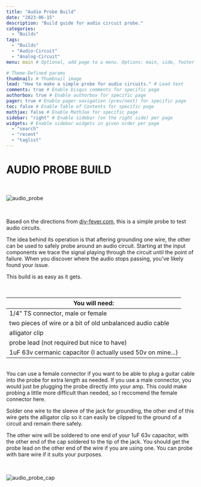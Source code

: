 ```yaml
---
title: "Audio Probe Build"
date: "2023-06-15"
description: "Build guide for audio circuit probe."
categories:
  - "Builds"
tags:
  - "Builds"
  - "Audio-Circuit"
  - "Analog-Circuit"
menu: main # Optional, add page to a menu. Options: main, side, footer

# Theme-Defined params
thumbnail: # Thumbnail image
lead: "How to make a simple probe for audio circuits." # Lead text
comments: true # Enable Disqus comments for specific page
authorbox: true # Enable authorbox for specific page
pager: true # Enable pager navigation (prev/next) for specific page
toc: false # Enable Table of Contents for specific page
mathjax: false # Enable MathJax for specific page
sidebar: "right" # Enable sidebar (on the right side) per page
widgets: # Enable sidebar widgets in given order per page
  - "search"
  - "recent"
  - "taglist"
---
```


# AUDIO PROBE BUILD

<br>

![audio_probe](./staged_images/0003_Audio_Probe_Build/audio_probe.JPG)

<br>

Based on the directions from [diy-fever.com](http://diy-fever.com/misc/audio-probe/), this is a simple probe to test audio circuits.

The idea behind its operation is that aftering grounding one wire, the other can be used to safely probe around an audio circuit. Starting at the input components we trace the signal playing through the circuit until the point of failure. When you discover where the audio stops passing, you've likely found your issue. 

This build is as easy as it gets.

<br>

| You will need:   |
|---------|
|1/4" TS connector, male or female  |
|two pieces of wire or a bit of old unbalanced audio cable |
|alligator clip |
|probe lead (not required but nice to have) |
|1uF 63v cermanic capacitor (I actually used 50v on mine...)|

\
You can use a female connector if you want to be able to plug a guitar cable into the probe for extra length as needed. If you use a male connector, you would just be plugging the probe directly into your amp. This could make probing a little more difficult than needed, so I reccomend the female connector here.

Solder one wire to the sleeve of the jack for grounding, the other end of this wire gets the alligator clip so it can easily be clipped to the ground of a circuit and remain there safely. 

The other wire will be soldered to one end of your 1uF 63v capacitor, with the other end of the cap soldered to the tip of the jack. You should get the probe lead on the other end of the wire if you are using one. You can probe with bare wire if it suits your purposes.

<br>

![audio_probe_cap](./staged_images/0003_Audio_Probe_Build/audio_probe_cap.JPG)




